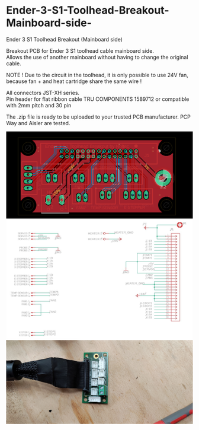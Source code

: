 # Ender-3-S1-Toolhead-Breakout-Mainboard-side-
Ender 3 S1 Toolhead Breakout (Mainboard side)

Breakout PCB for Ender 3 S1 toolhead cable mainboard side.  
Allows the use of another mainboard without having to change the original cable.

NOTE !
Due to the circuit in the toolhead, it is only possible to use 24V fan, because fan + and heat cartridge share the same wire ! 

All connectors JST-XH series.  
Pin header for flat ribbon cable TRU COMPONENTS 1589712 or compatible with 2mm pitch and 30 pin

The .zip file is ready to be uploaded to your trusted PCB manufacturer. PCP Way and Aisler are tested.

![TOP](https://github.com/Snolte1001/Ender-3-S1-Toolhead-Breakout-Mainboard-side-/blob/main/PCB_TOP.png)  
![TOP](https://github.com/Snolte1001/Ender-3-S1-Toolhead-Breakout-Mainboard-side-/blob/main/wiring%20diagram.jpg)  
![TOP](https://github.com/Snolte1001/Ender-3-S1-Toolhead-Breakout-Mainboard-side-/blob/main/Breakout_1.jpg)





